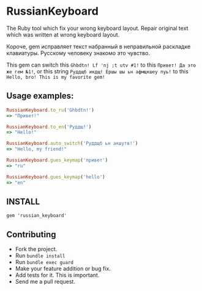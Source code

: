 # RussianKeyboard

The Ruby tool which fix your wrong keyboard layout.
Repair original text which was written at wrong keyboard layout.

Короче, gem исправляет текст набранный в неправильной раскладке клавиатуры. Русскому человеку знакомо это чувство.

This gem can switch this `Ghbdtn! Lf 'nj ;t utv #1!` to this `Привет! Да это же гем №1!`, or this string `Руддщб икдщ! Ершы шы ьн афмщкшеу пуь!` to this `Hello, bro! This is my favorite gem!`

## Usage examples:

```ruby
RussianKeyboard.to_ru('Ghbdtn!')
=> "Привет!"

RussianKeyboard.to_en('Руддщ!')
=> "Hello!"

RussianKeyboard.auto_switch('Руддщб ьн акшутв!')
=> "Hello, my friend!"

RussianKeyboard.gues_keymap('привет')
=> "ru"

RussianKeyboard.gues_keymap('hello')
=> "en"
```

## INSTALL

```
gem 'russian_keyboard'
```


## Contributing

* Fork the project.
* Run `bundle install`
* Run `bundle exec guard`
* Make your feature addition or bug fix.
* Add tests for it. This is important.
* Send me a pull request.
